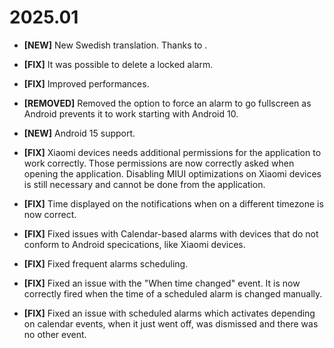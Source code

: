 # 2025.01

* __[NEW]__ New Swedish translation. Thanks to .
* __[FIX]__ It was possible to delete a locked alarm.
* __[FIX]__ Improved performances.
* __[REMOVED]__ Removed the option to force an alarm to go fullscreen as Android prevents it to work starting with Android 10.


* __[NEW]__ Android 15 support. 
* __[FIX]__ Xiaomi devices needs additional permissions for the application to work correctly. Those permissions are now correctly asked when opening the application. Disabling MIUI optimizations on Xiaomi devices is still necessary and cannot be done from the application.
* __[FIX]__ Time displayed on the notifications when on a different timezone is now correct.
* __[FIX]__ Fixed issues with Calendar-based alarms with devices that do not conform to Android specications, like Xiaomi devices.

* __[FIX]__ Fixed frequent alarms scheduling. 
* __[FIX]__ Fixed an issue with the "When time changed" event. It is now correctly fired when the time of a scheduled alarm is changed manually.
* __[FIX]__ Fixed an issue with scheduled alarms which activates depending on calendar events, when it just went off, was dismissed and there was no other event.
